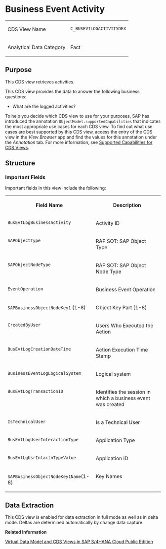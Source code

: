 <!-- loiof72087cdfcf74ddc91c58447dd398295 -->

# Business Event Activity


<table>
<tr>
<td valign="top">

CDS View Name

</td>
<td valign="top">

`C_BUSEVTLOGACTIVITYDEX`

</td>
</tr>
<tr>
<td valign="top">

Analytical Data Category

</td>
<td valign="top">

Fact

</td>
</tr>
</table>



## Purpose

This CDS view retrieves activities.

This CDS view provides the data to answer the following business questions:

-   What are the logged activities?


To help you decide which CDS view to use for your purposes, SAP has introduced the annotation `ObjectModel.supportedCapabilities` that indicates the most appropriate use cases for each CDS view. To find out what use cases are best supported by this CDS view, access the entry of the CDS view in the *View Browser* app and find the values for this annotation under the *Annotation* tab. For more information, see [Supported Capabilities for CDS Views](https://help.sap.com/docs/SAP_S4HANA_CLOUD/c0c54048d35849128be8e872df5bea6d/6a6ff32b25dd473080e6aeddbefecfca.html).



## Structure



### Important Fields

Important fields in this view include the following:


<table>
<tr>
<th valign="top">

Field Name

</th>
<th valign="top">

Description

</th>
</tr>
<tr>
<td valign="top">

`BusEvtLogBusinessActivity` 

</td>
<td valign="top">

Activity ID

</td>
</tr>
<tr>
<td valign="top">

`SAPObjectType`

</td>
<td valign="top">

RAP SOT: SAP Object Type

</td>
</tr>
<tr>
<td valign="top">

`SAPObjectNodeType`

</td>
<td valign="top">

RAP SOT: SAP Object Node Type

</td>
</tr>
<tr>
<td valign="top">

`EventOperation`

</td>
<td valign="top">

Business Event Operation

</td>
</tr>
<tr>
<td valign="top">

`SAPBusinessObjectNodeKey1` \(1-8\)

</td>
<td valign="top">

Object Key Part \(1-8\)

</td>
</tr>
<tr>
<td valign="top">

`CreatedByUser`

</td>
<td valign="top">

Users Who Executed the Action

</td>
</tr>
<tr>
<td valign="top">

`BusEvtLogCreationDateTime`

</td>
<td valign="top">

Action Execution Time Stamp

</td>
</tr>
<tr>
<td valign="top">

`BusinessEventLogLogicalSystem`

</td>
<td valign="top">

Logical system

</td>
</tr>
<tr>
<td valign="top">

`BusEvtLogTransactionID`

</td>
<td valign="top">

Identifies the session in which a business event was created

</td>
</tr>
<tr>
<td valign="top">

`IsTechnicalUser`

</td>
<td valign="top">

Is a Technical User

</td>
</tr>
<tr>
<td valign="top">

`BusEvtLogUserInteractionType`

</td>
<td valign="top">

Application Type

</td>
</tr>
<tr>
<td valign="top">

`BusEvtLgUsrIntactnTypeValue`

</td>
<td valign="top">

Application ID

</td>
</tr>
<tr>
<td valign="top">

`SAPBusinessObjectNodeKey1Name`\(1-8\)

</td>
<td valign="top">

Key Names

</td>
</tr>
</table>



<a name="loiof72087cdfcf74ddc91c58447dd398295__section_x5y_hfj_kfb"/>

## Data Extraction

This CDS view is enabled for data extraction in full mode as well as in delta mode. Deltas are determined automatically by change data capture.

**Related Information**  


[Virtual Data Model and CDS Views in SAP S/4HANA Cloud Public Edition](https://help.sap.com/docs/SAP_S4HANA_CLOUD/c0c54048d35849128be8e872df5bea6d/8573b810511948c8a99c0672abc159aa.html)


